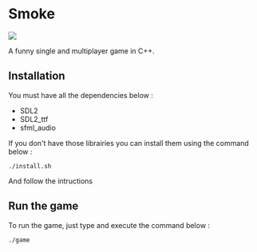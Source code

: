 # Smoke

![](./src/title.png)


A funny single and multiplayer game in C++.

## Installation

You must have all the dependencies below :
* SDL2
* SDL2_ttf
* sfml_audio

If you don't have those librairies you can install them using the command below :
```{shell}
./install.sh
```
And follow the intructions

## Run the game

To run the game, just type and execute the command below :
```{shell}
./game
```
